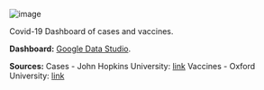 ![image](https://github.com/user-attachments/assets/3e04c70e-9c30-43ba-b5b7-44b59a864cef)


Covid-19 Dashboard of cases and vaccines.

**Dashboard:**
[Google Data Studio](https://lookerstudio.google.com/reporting/f8dc7063-b024-42a3-a790-6fbd2ad6877d).

**Sources:**
Cases - John Hopkins University: [link](https://github.com/CSSEGISandData/COVID-19/tree/master/csse_covid_19_data/csse_covid_19_daily_reports)
Vaccines - Oxford University:  [link](https://covid.ourworldindata.org/data/owid-covid-data.csv)
